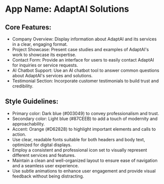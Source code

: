 # **App Name**: AdaptAI Solutions

## Core Features:

- Company Overview: Display information about AdaptAI and its services in a clear, engaging format.
- Project Showcase: Present case studies and examples of AdaptAI's work to showcase its expertise.
- Contact Form: Provide an interface for users to easily contact AdaptAI for inquiries or service requests.
- AI Chatbot Support: Use an AI chatbot tool to answer common questions about AdaptAI's services and solutions.
- Testimonial Section: Incorporate customer testimonials to build trust and credibility.

## Style Guidelines:

- Primary color: Dark blue (#003049) to convey professionalism and trust.
- Secondary color: Light blue (#87CEEB) to add a touch of modernity and approachability.
- Accent: Orange (#D62828) to highlight important elements and calls to action.
- Use clear, readable fonts suitable for both headers and body text, optimized for digital displays.
- Employ a consistent and professional icon set to visually represent different services and features.
- Maintain a clean and well-organized layout to ensure ease of navigation and a seamless user experience.
- Use subtle animations to enhance user engagement and provide visual feedback without being distracting.